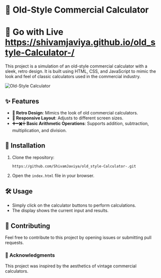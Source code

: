 # 🧮 Old-Style Commercial Calculator


# 🌟 Go with Live https://shivamjaviya.github.io/old_style-Calculator-/

This project is a simulation of an old-style commercial calculator with a sleek, retro design. It is built using HTML, CSS, and JavaScript to mimic the look and feel of classic calculators used in the commercial industry.

![Old-Style Calculator](https://github.com/user-attachments/assets/1259314b-5512-4417-97bc-bbe2d375ee42)

## ✨ Features

- **🎨 Retro Design**: Mimics the look of old commercial calculators.
- **📱 Responsive Layout**: Adjusts to different screen sizes.
- **➕➖✖️➗ Basic Arithmetic Operations**: Supports addition, subtraction, multiplication, and division.

## 🚀 Installation

1. Clone the repository:

    ```bash
    https://github.com/ShivamJaviya/old_style-Calculator-.git
    ```

2. Open the `index.html` file in your browser.

## 🛠️ Usage

- Simply click on the calculator buttons to perform calculations.
- The display shows the current input and results.

## 🤝 Contributing

Feel free to contribute to this project by opening issues or submitting pull requests.


### 🌟 Acknowledgments

This project was inspired by the aesthetics of vintage commercial calculators.
